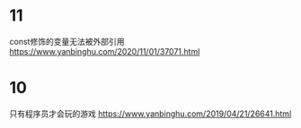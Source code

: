 
# 11

const修饰的变量无法被外部引用 https://www.yanbinghu.com/2020/11/01/37071.html

# 10

只有程序员才会玩的游戏 https://www.yanbinghu.com/2019/04/21/26641.html
